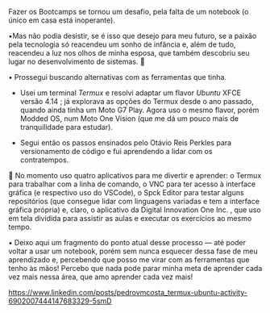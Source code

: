 Fazer os Bootcamps se tornou um desafio, pela falta de um notebook (o único em casa está inoperante). 

▪️Mas não podia desistir, se é isso que desejo para meu futuro, se a paixão pela tecnologia só reacendeu um sonho de infância e, além de tudo, reacendeu a luz nos olhos de minha esposa, que também descobriu seu lugar no desenvolvimento de sistemas. 🌌

• Prossegui buscando alternativas com as ferramentas que tinha.

 -  Usei um terminal *Termux* e resolvi adaptar um flavor *Ubuntu* XFCE versão 4.14 ; já explorava as opções do Termux desde o ano passado, quando ainda tinha um Moto G7 Play. Agora uso o mesmo flavor, porém Modded OS, num Moto One Vision (que me dá um pouco mais de tranquilidade para estudar).

 - Segui então os passos ensinados pelo Otávio Reis Perkles para versionamento de código e fui aprendendo a lidar com os contratempos.

🔺 No momento uso quatro aplicativos para me divertir e aprender: o Termux para trabalhar com a linha de comando, o VNC para ter acesso à interface gráfica (e respectivo uso do VSCode), o Spck Editor para testar alguns repositórios (que consegue lidar com linguagens variadas e tem a interface gráfica própria) e, claro, o aplicativo da Digital Innovation One Inc.  , que uso em tela dividida para assistir as aulas e executar os exercícios ao mesmo tempo.

▪️ Deixo aqui um fragmento do ponto atual desse processo — até poder voltar a usar um notebook, porém sem nunca esquecer dessa fase de meu aprendizado e, percebendo que posso me virar com as ferramentas que tenho às mãos! Percebo que nada pode parar minha meta de aprender cada vez mais nessa área, que amo aprender cada vez mais!



https://www.linkedin.com/posts/pedrovmcosta_termux-ubuntu-activity-6902007444147683329-5smD
